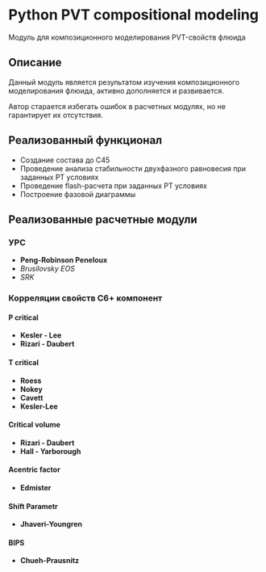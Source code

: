 # Python PVT сompositional modeling  #

Модуль для композиционного моделирования PVT-свойств флюида


## Описание ##

Данный модуль является результатом изучения композиционного моделирования флюида, активно дополняется и развивается. 

Автор старается избегать ошибок в расчетных модулях, но не гарантирует их отсутствия.

## Реализованный функционал ##

* Создание состава до С45
* Проведение анализа стабильности двухфазного равновесия при заданных РТ условиях
* Проведение flash-расчета при заданных РТ условиях
* Построение фазовой диаграммы


## Реализованные расчетные модули ##

### УРС ###
* **Peng-Robinson Peneloux**
* *Brusilovsky EOS*
* *SRK*

### Корреляции свойств С6+ компонент ###

#### P critical ####
* **Kesler - Lee**
* **Rizari - Daubert**

#### T critical ####
* **Roess**
* **Nokey**
* **Cavett**
* **Kesler-Lee**

#### Critical volume ####
* **Rizari - Daubert**
* **Hall - Yarborough**

#### Acentric factor ####
* **Edmister**

#### Shift Parametr ####
* **Jhaveri-Youngren**

#### BIPS ####
* **Chueh-Prausnitz**






